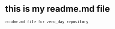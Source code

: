 # this is my readme.md file
~~~~~~~~~~~~~~~~~~~~~~
readme.md file for zero_day repository
~~~~~~~~~~~~~~~~~~~~~~
